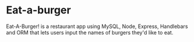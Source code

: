 # Eat-a-burger
Eat-A-Burger! is a restaurant app using MySQL, Node, Express, Handlebars and ORM that lets users input the names of burgers they'd like to eat.
